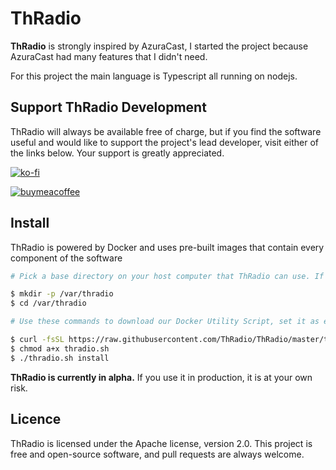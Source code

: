 # ThRadio

**ThRadio** is strongly inspired by AzuraCast, I started the project because AzuraCast had many features that I didn't need.

For this project the main language is Typescript all running on nodejs.

## Support ThRadio Development

ThRadio will always be available free of charge, but if you find the software useful and would like to support the project's lead developer, visit either of the links below. Your support is greatly appreciated.

[![ko-fi](https://ko-fi.com/img/githubbutton_sm.svg)](https://ko-fi.com/therhenals)

[![buymeacoffee](https://img.buymeacoffee.com/button-api/?slug=therhenals&button_colour=FFDD00&font_colour=000000&font_family=Poppins&outline_colour=000000&coffee_colour=ffffff)](https://www.buymeacoffee.com/therhenals)

## Install

ThRadio is powered by Docker and uses pre-built images that contain every component of the software

```bash
# Pick a base directory on your host computer that ThRadio can use. If you're on Linux, you can follow the steps below to use the recommended directory:

$ mkdir -p /var/thradio
$ cd /var/thradio

# Use these commands to download our Docker Utility Script, set it as executable and then run the Docker installation process:

$ curl -fsSL https://raw.githubusercontent.com/ThRadio/ThRadio/master/thradio.sh > thradio.sh
$ chmod a+x thradio.sh
$ ./thradio.sh install
```

**ThRadio is currently in alpha.** If you use it in production, it is at your own risk.

## Licence

ThRadio is licensed under the Apache license, version 2.0. This project is free and open-source software, and pull requests are always welcome.

<!-- ## Dev Setup

```bash
# install dependencies
$ yarn install

# serve with hot reload at localhost:3000
$ yarn dev

# build for production and launch server
$ yarn build
$ yarn start

# generate static project
$ yarn generate
``` -->
